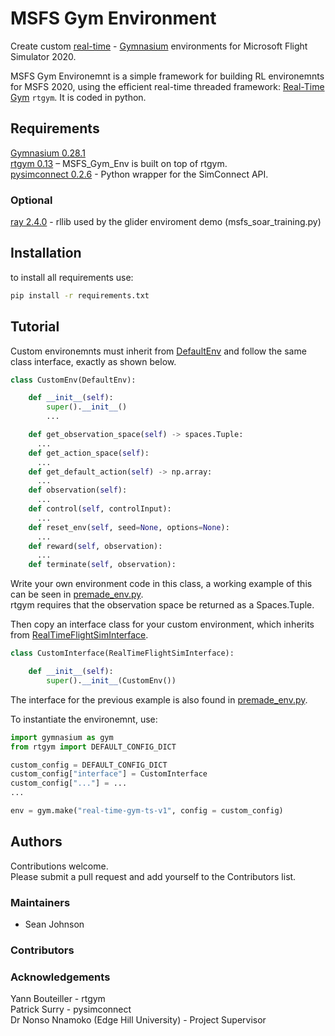 # MSFS Gym Environment  
Create custom [real-time](https://github.com/yannbouteiller/rtgym/tree/main) - [Gymnasium](https://gymnasium.farama.org) environments for Microsoft Flight Simulator 2020.   

MSFS Gym Environemnt is a simple framework for building RL environemnts for MSFS 2020, using the efficient real-time threaded framework: [Real-Time Gym](https://github.com/yannbouteiller/rtgym) ```rtgym```.
It is coded in python.

## Requirements 
[Gymnasium 0.28.1](https://gymnasium.farama.org/index.html)  
[rtgym 0.13](https://github.com/yannbouteiller/rtgym/tree/main) – MSFS_Gym_Env is built on top of rtgym.  
[pysimconnect 0.2.6](https://github.com/patricksurry/pysimconnect) - Python wrapper for the SimConnect API.  

### Optional
[ray 2.4.0](https://www.ray.io/) - rllib used by the glider enviroment demo (msfs_soar_training.py)

## Installation
to install all requirements use:  
```bash
pip install -r requirements.txt
```


## Tutorial
Custom environemnts must inherit from [DefaultEnv](https://github.com/SomeGuyEatingPie/MSFS_Gym_Enviroment/blob/master/default_env.py) and follow the same class interface, exactly as shown below.
```python
class CustomEnv(DefaultEnv):

    def __init__(self):
        super().__init__()
        ...

    def get_observation_space(self) -> spaces.Tuple:
      ...
    def get_action_space(self):
      ...
    def get_default_action(self) -> np.array:
      ...
    def observation(self):
      ...
    def control(self, controlInput):
      ...
    def reset_env(self, seed=None, options=None):
      ...
    def reward(self, observation):
      ...
    def terminate(self, observation):

```
Write your own environment code in this class, a working example of this can be seen in [premade_env.py](https://github.com/SomeGuyEatingPie/MSFS_Gym_Enviroment/blob/master/premade_env.py).  
rtgym requires that the observation space be returned as a Spaces.Tuple.

Then copy an interface class for your custom environment, which inherits from [RealTimeFlightSimInterface](https://github.com/SomeGuyEatingPie/MSFS_Gym_Enviroment/blob/master/msfs_rt_env.py). 
```python
class CustomInterface(RealTimeFlightSimInterface):

    def __init__(self):
        super().__init__(CustomEnv())
```
The interface for the previous example is also found in [premade_env.py](https://github.com/SomeGuyEatingPie/MSFS_Gym_Enviroment/blob/master/premade_env.py).  

To instantiate the environemnt, use:
```python
import gymnasium as gym
from rtgym import DEFAULT_CONFIG_DICT

custom_config = DEFAULT_CONFIG_DICT
custom_config["interface"] = CustomInterface
custom_config["..."] = ...
...

env = gym.make("real-time-gym-ts-v1", config = custom_config)
```



## Authors  
Contributions welcome.  
Please submit a pull request and add yourself to the Contributors list.  
  
### Maintainers  
- Sean Johnson  
  
### Contributors  
  
### Acknowledgements  
Yann Bouteiller - rtgym  
Patrick Surry - pysimconnect  
Dr Nonso Nnamoko (Edge Hill University) - Project Supervisor  

